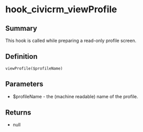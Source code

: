 # hook_civicrm_viewProfile

## Summary

This hook is called while preparing a read-only profile screen.

## Definition

    viewProfile($profileName)

## Parameters

-   $profileName - the (machine readable) name of the profile.

## Returns

-   null